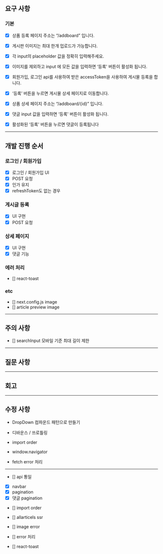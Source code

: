 ## 요구 사항

### 기본

- [x] 상품 등록 페이지 주소는 “/addboard” 입니다.
- [x] 게시판 이미지는 최대 한개 업로드가 가능합니다.
- [x] 각 input의 placeholder 값을 정확히 입력해주세요.
- [x] 이미지를 제외하고 input 에 모든 값을 입력하면 ‘등록' 버튼이 활성화 됩니다.
- [x] 회원가입, 로그인 api를 사용하여 받은 accessToken을 사용하여 게시물 등록을 합니다.
- [x] ‘등록’ 버튼을 누르면 게시물 상세 페이지로 이동합니다.

- [x] 상품 상세 페이지 주소는 “/addboard/{id}” 입니다.
- [x] 댓글 input 값을 입력하면 ‘등록' 버튼이 활성화 됩니다.
- [x] 활성화된 ‘등록' 버튼을 누르면 댓글이 등록됩니다

---

## 개발 진행 순서

### 로그인 / 회원가입

- [x] 로그인 / 회원가입 UI
- [x] POST 요청
- [x] 인가 유지
- [x] refreshToken도 없는 경우

### 게시글 등록

- [x] UI 구현
- [x] POST 요청

### 상세 페이지

- [x] UI 구현
- [x] 댓글 기능

### 에러 처리

- [] react-toast

### etc

- [] next.config.js image
- [] article preview image

---

## 주의 사항

- [] searchInput 모바일 기준 최대 길이 제한

---

## 질문 사항

---

## 회고

---

## 수정 사항

- DropDown 컴파운드 패턴으로 만들기
- 디바운스 / 쓰로틀링
- import order

- window.navigator
- fetch error 처리

---

- [] api 통일

- [x] navbar
- [x] pagination
- [x] 댓글 pagination
- [] import order
- [] allarticels ssr

- [] image error
- [] error 처리
- [] react-toast
